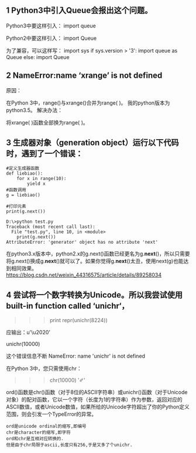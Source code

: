 ## 1 Python3中引入Queue会报出这个问题。

Python3中要这样引入：
import queue

Python2中要这样引入：
import Queue

为了兼容，可以这样写：
import sys
if sys.version > '3':
    import queue as Queue
else:
    import Queue

## 2 NameError:name ‘xrange’ is not defined
原因：

在Python 3中，range()与xrange()合并为range( )。
我的python版本为python3.5。
解决办法：

将xrange( )函数全部换为range( )。

## 3 生成器对象（generation object）运行以下代码时，遇到了一个错误：

    #定义生成器函数
    def liebiao():
    	for x in range(10):
    		yield x
    #函数调用
    g = liebiao()
     
    #打印元素
    print(g.next())

    D:\>python test.py
    Traceback (most recent call last):
      File "test.py", line 10, in <module>
        print(g.next())
    AttributeError: 'generator' object has no attribute 'next'

在python3.x版本中，python2.x的g.next()函数已经更名为g.__next__()，所以只需要将g.next()换成g.__next__()就可以了。如果你觉得g.__next__()太丑，使用next(g)也能达到相同效果。
https://blog.csdn.net/weixin_44316575/article/details/89258034


## 4 尝试将一个数字转换为Unicode。所以我尝试使用built-in function called ‘unichr‘，
>>> print repr(unichr(8224))

应输出：u'\u2020'

unichr(10000)

这个错误信息不断
NameError: name 'unichr' is not defined

在Python 3中，您只需使用chr：
>>> chr(10000)
'✐'

ord()函数是chr()函数（对于8位的ASCII字符串）或unichr()函数（对于Unicode对象）的配对函数，它以一个字符（长度为1的字符串）作为参数，返回对应的ASCII数值，或者Unicode数值，如果所给的Unicode字符超出了你的Python定义范围，则会引发一个TypeError的异常。

    ord是unicode ordinal的缩写,即编号
    chr是character的缩写,即字符
    ord和chr是互相对应转换的.
    但是由于chr局限于ascii,长度只有256,于是又多了个unichr.




